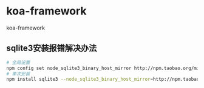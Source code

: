 # koa-framework
koa-framework


## sqlite3安装报错解决办法
  ```bash
  # 全局设置
  npm config set node_sqlite3_binary_host_mirror http://npm.taobao.org/mirrors
  # 单次安装 
  npm install sqlite3 --node_sqlite3_binary_host_mirror=http://npm.taobao.org/mirrors
  ```